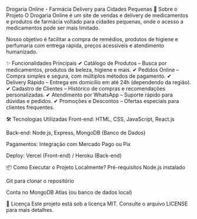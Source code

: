 Drogaria Online - Farmácia Delivery para Cidades Pequenas
📌 Sobre o Projeto
O Drogaria Online é um site de vendas e delivery de medicamentos e produtos de farmácia voltado para cidades pequenas, onde o acesso a medicamentos pode ser mais limitado.

Nosso objetivo é facilitar a compra de remédios, produtos de higiene e perfumaria com entrega rápida, preços acessíveis e atendimento humanizado.

✨ Funcionalidades Principais
✔ Catálogo de Produtos – Busca por medicamentos, produtos de beleza, higiene e mais.
✔ Pedidos Online – Compra simples e segura, com múltiplos métodos de pagamento.
✔ Delivery Rápido – Entrega em domicílio em até 24h (dependendo da região).
✔ Cadastro de Clientes – Histórico de compras e recomendações personalizadas.
✔ Atendimento por WhatsApp – Suporte rápido para dúvidas e pedidos.
✔ Promoções e Descontos – Ofertas especiais para clientes frequentes.

🛠 Tecnologias Utilizadas
Front-end: HTML, CSS, JavaScript, React.js

Back-end: Node.js, Express, MongoDB (Banco de Dados)

Pagamentos: Integração com Mercado Pago ou Pix

Deploy: Vercel (Front-end) / Heroku (Back-end)

📦 Como Executar o Projeto Localmente?
Pré-requisitos
Node.js instalado

Git para clonar o repositório

Conta no MongoDB Atlas (ou banco de dados local)



📄 Licença
Este projeto está sob a licença MIT. Consulte o arquivo LICENSE para mais detalhes.
